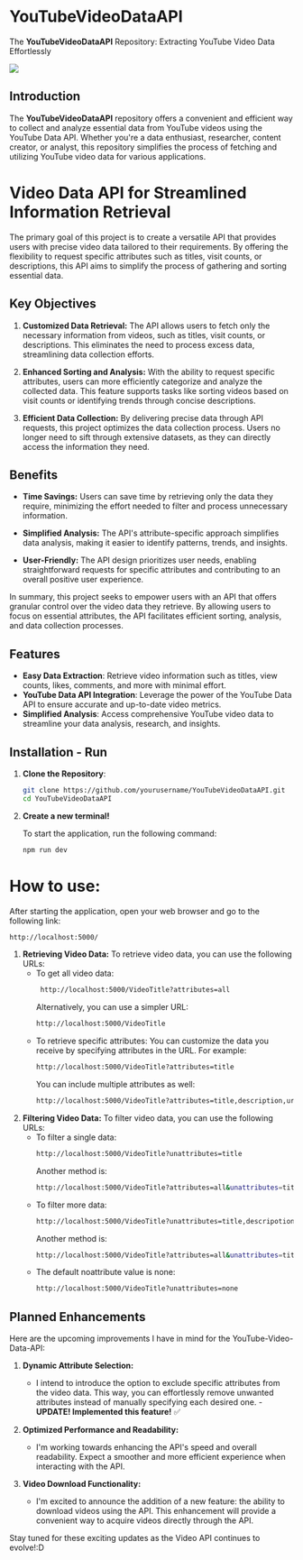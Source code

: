 # YouTubeVideoDataAPI

The **YouTubeVideoDataAPI** Repository: Extracting YouTube Video Data Effortlessly

![](https://img.shields.io/badge/Status-In%20Progress-darkgreen)

## Introduction

The **YouTubeVideoDataAPI** repository offers a convenient and efficient way to collect and analyze essential data from YouTube videos using the YouTube Data API. Whether you're a data enthusiast, researcher, content creator, or analyst, this repository simplifies the process of fetching and utilizing YouTube video data for various applications.

# Video Data API for Streamlined Information Retrieval

The primary goal of this project is to create a versatile API that provides users with precise video data tailored to their requirements. By offering the flexibility to request specific attributes such as titles, visit counts, or descriptions, this API aims to simplify the process of gathering and sorting essential data.

## Key Objectives

1. **Customized Data Retrieval:** The API allows users to fetch only the necessary information from videos, such as titles, visit counts, or descriptions. This eliminates the need to process excess data, streamlining data collection efforts.

2. **Enhanced Sorting and Analysis:** With the ability to request specific attributes, users can more efficiently categorize and analyze the collected data. This feature supports tasks like sorting videos based on visit counts or identifying trends through concise descriptions.

3. **Efficient Data Collection:** By delivering precise data through API requests, this project optimizes the data collection process. Users no longer need to sift through extensive datasets, as they can directly access the information they need.

## Benefits

- **Time Savings:** Users can save time by retrieving only the data they require, minimizing the effort needed to filter and process unnecessary information.

- **Simplified Analysis:** The API's attribute-specific approach simplifies data analysis, making it easier to identify patterns, trends, and insights.

- **User-Friendly:** The API design prioritizes user needs, enabling straightforward requests for specific attributes and contributing to an overall positive user experience.

In summary, this project seeks to empower users with an API that offers granular control over the video data they retrieve. By allowing users to focus on essential attributes, the API facilitates efficient sorting, analysis, and data collection processes.

## Features

- **Easy Data Extraction**: Retrieve video information such as titles, view counts, likes, comments, and more with minimal effort.
- **YouTube Data API Integration**: Leverage the power of the YouTube Data API to ensure accurate and up-to-date video metrics.
- **Simplified Analysis**: Access comprehensive YouTube video data to streamline your data analysis, research, and insights.

## Installation - Run

1. **Clone the Repository**:

   ```bash
   git clone https://github.com/yourusername/YouTubeVideoDataAPI.git
   cd YouTubeVideoDataAPI
   ```

2. **Create a new terminal!**

   To start the application, run the following command:

   ```bash
   npm run dev
   ```

# **How to use:**

After starting the application, open your web browser and go to the following link:

```bash
http://localhost:5000/
```

1.  **Retrieving Video Data:**
    To retrieve video data, you can use the following URLs:
    - To get all video data:
      ```bash
       http://localhost:5000/VideoTitle?attributes=all
      ```
      Alternatively, you can use a simpler URL:
      ```bash
      http://localhost:5000/VideoTitle
      ```
    - To retrieve specific attributes:
      You can customize the data you receive by specifying attributes in the URL. For example:
      ```bash
      http://localhost:5000/VideoTitle?attributes=title
      ```
      You can include multiple attributes as well:
      ```bash
      http://localhost:5000/VideoTitle?attributes=title,description,url
      ```
2.  **Filtering Video Data:**
    To filter video data, you can use the following URLs:
    - To filter a single data:
      ```bash
      http://localhost:5000/VideoTitle?unattributes=title
      ```
      Another method is:
      ```bash
      http://localhost:5000/VideoTitle?attributes=all&unattributes=title
      ```
    - To filter more data:
      ```bash
      http://localhost:5000/VideoTitle?unattributes=title,descripotion
      ```
      Another method is:
      ```bash
      http://localhost:5000/VideoTitle?attributes=all&unattributes=title,description
      ```
    - The default noattribute value is none:
      ```bash
      http://localhost:5000/VideoTitle?unattributes=none
      ```

## Planned Enhancements

Here are the upcoming improvements I have in mind for the YouTube-Video-Data-API:

1. **Dynamic Attribute Selection:**

   - I intend to introduce the option to exclude specific attributes from the video data. This way, you can effortlessly remove unwanted attributes instead of manually specifying each desired one. - **UPDATE! Implemented this feature!** ✅

2. **Optimized Performance and Readability:**

   - I'm working towards enhancing the API's speed and overall readability. Expect a smoother and more efficient experience when interacting with the API.

3. **Video Download Functionality:**
   - I'm excited to announce the addition of a new feature: the ability to download videos using the API. This enhancement will provide a convenient way to acquire videos directly through the API.

Stay tuned for these exciting updates as the Video API continues to evolve!:D
